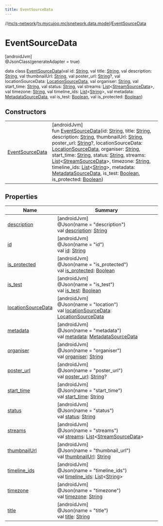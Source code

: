```yaml
---
title: EventSourceData
---
```

//[mcls-network](../../../index.html)/[tv.mycujoo.mclsnetwork.data.model](../index.html)/[EventSourceData](index.html)



# EventSourceData



[androidJvm]\
@JsonClass(generateAdapter = true)



data class [EventSourceData](index.html)(val id: [String](https://kotlinlang.org/api/latest/jvm/stdlib/kotlin/-string/index.html), val title: [String](https://kotlinlang.org/api/latest/jvm/stdlib/kotlin/-string/index.html), val description: [String](https://kotlinlang.org/api/latest/jvm/stdlib/kotlin/-string/index.html), val thumbnailUrl: [String](https://kotlinlang.org/api/latest/jvm/stdlib/kotlin/-string/index.html), val poster_url: [String](https://kotlinlang.org/api/latest/jvm/stdlib/kotlin/-string/index.html)?, val locationSourceData: [LocationSourceData](../-location-source-data/index.html), val organiser: [String](https://kotlinlang.org/api/latest/jvm/stdlib/kotlin/-string/index.html), val start_time: [String](https://kotlinlang.org/api/latest/jvm/stdlib/kotlin/-string/index.html), val status: [String](https://kotlinlang.org/api/latest/jvm/stdlib/kotlin/-string/index.html), val streams: [List](https://kotlinlang.org/api/latest/jvm/stdlib/kotlin.collections/-list/index.html)&lt;[StreamSourceData](../-stream-source-data/index.html)&gt;, val timezone: [String](https://kotlinlang.org/api/latest/jvm/stdlib/kotlin/-string/index.html), val timeline_ids: [List](https://kotlinlang.org/api/latest/jvm/stdlib/kotlin.collections/-list/index.html)&lt;[String](https://kotlinlang.org/api/latest/jvm/stdlib/kotlin/-string/index.html)&gt;, val metadata: [MetadataSourceData](../-metadata-source-data/index.html), val is_test: [Boolean](https://kotlinlang.org/api/latest/jvm/stdlib/kotlin/-boolean/index.html), val is_protected: [Boolean](https://kotlinlang.org/api/latest/jvm/stdlib/kotlin/-boolean/index.html))



## Constructors


| | |
|---|---|
| [EventSourceData](-event-source-data.html) | [androidJvm]<br>fun [EventSourceData](-event-source-data.html)(id: [String](https://kotlinlang.org/api/latest/jvm/stdlib/kotlin/-string/index.html), title: [String](https://kotlinlang.org/api/latest/jvm/stdlib/kotlin/-string/index.html), description: [String](https://kotlinlang.org/api/latest/jvm/stdlib/kotlin/-string/index.html), thumbnailUrl: [String](https://kotlinlang.org/api/latest/jvm/stdlib/kotlin/-string/index.html), poster_url: [String](https://kotlinlang.org/api/latest/jvm/stdlib/kotlin/-string/index.html)?, locationSourceData: [LocationSourceData](../-location-source-data/index.html), organiser: [String](https://kotlinlang.org/api/latest/jvm/stdlib/kotlin/-string/index.html), start_time: [String](https://kotlinlang.org/api/latest/jvm/stdlib/kotlin/-string/index.html), status: [String](https://kotlinlang.org/api/latest/jvm/stdlib/kotlin/-string/index.html), streams: [List](https://kotlinlang.org/api/latest/jvm/stdlib/kotlin.collections/-list/index.html)&lt;[StreamSourceData](../-stream-source-data/index.html)&gt;, timezone: [String](https://kotlinlang.org/api/latest/jvm/stdlib/kotlin/-string/index.html), timeline_ids: [List](https://kotlinlang.org/api/latest/jvm/stdlib/kotlin.collections/-list/index.html)&lt;[String](https://kotlinlang.org/api/latest/jvm/stdlib/kotlin/-string/index.html)&gt;, metadata: [MetadataSourceData](../-metadata-source-data/index.html), is_test: [Boolean](https://kotlinlang.org/api/latest/jvm/stdlib/kotlin/-boolean/index.html), is_protected: [Boolean](https://kotlinlang.org/api/latest/jvm/stdlib/kotlin/-boolean/index.html)) |


## Properties


| Name | Summary |
|---|---|
| [description](description.html) | [androidJvm]<br>@Json(name = &quot;description&quot;)<br>val [description](description.html): [String](https://kotlinlang.org/api/latest/jvm/stdlib/kotlin/-string/index.html) |
| [id](id.html) | [androidJvm]<br>@Json(name = &quot;id&quot;)<br>val [id](id.html): [String](https://kotlinlang.org/api/latest/jvm/stdlib/kotlin/-string/index.html) |
| [is_protected](is_protected.html) | [androidJvm]<br>@Json(name = &quot;is_protected&quot;)<br>val [is_protected](is_protected.html): [Boolean](https://kotlinlang.org/api/latest/jvm/stdlib/kotlin/-boolean/index.html) |
| [is_test](is_test.html) | [androidJvm]<br>@Json(name = &quot;is_test&quot;)<br>val [is_test](is_test.html): [Boolean](https://kotlinlang.org/api/latest/jvm/stdlib/kotlin/-boolean/index.html) |
| [locationSourceData](location-source-data.html) | [androidJvm]<br>@Json(name = &quot;location&quot;)<br>val [locationSourceData](location-source-data.html): [LocationSourceData](../-location-source-data/index.html) |
| [metadata](metadata.html) | [androidJvm]<br>@Json(name = &quot;metadata&quot;)<br>val [metadata](metadata.html): [MetadataSourceData](../-metadata-source-data/index.html) |
| [organiser](organiser.html) | [androidJvm]<br>@Json(name = &quot;organiser&quot;)<br>val [organiser](organiser.html): [String](https://kotlinlang.org/api/latest/jvm/stdlib/kotlin/-string/index.html) |
| [poster_url](poster_url.html) | [androidJvm]<br>@Json(name = &quot;poster_url&quot;)<br>val [poster_url](poster_url.html): [String](https://kotlinlang.org/api/latest/jvm/stdlib/kotlin/-string/index.html)? |
| [start_time](start_time.html) | [androidJvm]<br>@Json(name = &quot;start_time&quot;)<br>val [start_time](start_time.html): [String](https://kotlinlang.org/api/latest/jvm/stdlib/kotlin/-string/index.html) |
| [status](status.html) | [androidJvm]<br>@Json(name = &quot;status&quot;)<br>val [status](status.html): [String](https://kotlinlang.org/api/latest/jvm/stdlib/kotlin/-string/index.html) |
| [streams](streams.html) | [androidJvm]<br>@Json(name = &quot;streams&quot;)<br>val [streams](streams.html): [List](https://kotlinlang.org/api/latest/jvm/stdlib/kotlin.collections/-list/index.html)&lt;[StreamSourceData](../-stream-source-data/index.html)&gt; |
| [thumbnailUrl](thumbnail-url.html) | [androidJvm]<br>@Json(name = &quot;thumbnail_url&quot;)<br>val [thumbnailUrl](thumbnail-url.html): [String](https://kotlinlang.org/api/latest/jvm/stdlib/kotlin/-string/index.html) |
| [timeline_ids](timeline_ids.html) | [androidJvm]<br>@Json(name = &quot;timeline_ids&quot;)<br>val [timeline_ids](timeline_ids.html): [List](https://kotlinlang.org/api/latest/jvm/stdlib/kotlin.collections/-list/index.html)&lt;[String](https://kotlinlang.org/api/latest/jvm/stdlib/kotlin/-string/index.html)&gt; |
| [timezone](timezone.html) | [androidJvm]<br>@Json(name = &quot;timezone&quot;)<br>val [timezone](timezone.html): [String](https://kotlinlang.org/api/latest/jvm/stdlib/kotlin/-string/index.html) |
| [title](title.html) | [androidJvm]<br>@Json(name = &quot;title&quot;)<br>val [title](title.html): [String](https://kotlinlang.org/api/latest/jvm/stdlib/kotlin/-string/index.html) |

